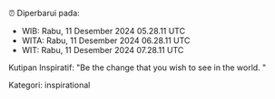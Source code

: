 ⏰ Diperbarui pada:
- WIB: Rabu, 11 Desember 2024 05.28.11 UTC
- WITA: Rabu, 11 Desember 2024 06.28.11 UTC
- WIT: Rabu, 11 Desember 2024 07.28.11 UTC

Kutipan Inspiratif:
"Be the change that you wish to see in the world. "


Kategori: inspirational

